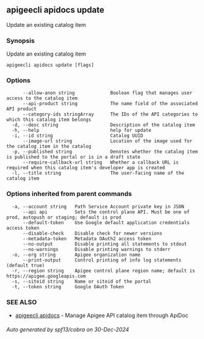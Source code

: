 ## apigeecli apidocs update

Update an existing catalog item

### Synopsis

Update an existing catalog item

```
apigeecli apidocs update [flags]
```

### Options

```
      --allow-anon string             Boolean flag that manages user access to the catalog item
      --api-product string            The name field of the associated API product
      --category-ids stringArray      The IDs of the API categories to which this catalog item belongs
  -d, --desc string                   Description of the catalog item
  -h, --help                          help for update
  -i, --id string                     Catalog UUID
      --image-url string              Location of the image used for the catalog item in the catalog
  -p, --published string              Denotes whether the catalog item is published to the portal or is in a draft state
      --require-callback-url string   Whether a callback URL is required when this catalog item's developer app is created
  -l, --title string                  The user-facing name of the catalog item
```

### Options inherited from parent commands

```
  -a, --account string   Path Service Account private key in JSON
      --api api          Sets the control plane API. Must be one of prod, autopush or staging; default is prod
      --default-token    Use Google default application credentials access token
      --disable-check    Disable check for newer versions
      --metadata-token   Metadata OAuth2 access token
      --no-output        Disable printing all statements to stdout
      --no-warnings      Disable printing warnings to stderr
  -o, --org string       Apigee organization name
      --print-output     Control printing of info log statements (default true)
  -r, --region string    Apigee control plane region name; default is https://apigee.googleapis.com
  -s, --siteid string    Name or siteid of the portal
  -t, --token string     Google OAuth Token
```

### SEE ALSO

* [apigeecli apidocs](apigeecli_apidocs.md)	 - Manage Apigee API catalog item through ApiDoc

###### Auto generated by spf13/cobra on 30-Dec-2024
